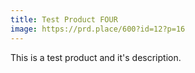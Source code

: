 ```yaml
---
title: Test Product FOUR
image: https://prd.place/600?id=12?p=16
---
```


This is a test product and it's description.
